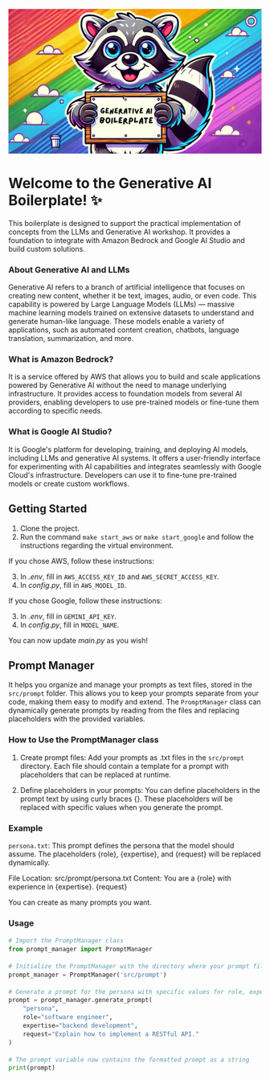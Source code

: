 ![Descrição da Imagem](./boilerplate/image_repo.png)

# Welcome to the Generative AI Boilerplate! ✨

This boilerplate is designed to support the practical implementation of concepts from the LLMs and Generative AI workshop. It provides a foundation to integrate with Amazon Bedrock and Google AI Studio and build custom solutions.

### About Generative AI and LLMs

Generative AI refers to a branch of artificial intelligence that focuses on creating new content, whether it be text, images, audio, or even code. This capability is powered by Large Language Models (LLMs) — massive machine learning models trained on extensive datasets to understand and generate human-like language. These models enable a variety of applications, such as automated content creation, chatbots, language translation, summarization, and more.

### What is Amazon Bedrock?

It is a service offered by AWS that allows you to build and scale applications powered by Generative AI without the need to manage underlying infrastructure. It provides access to foundation models from several AI providers, enabling developers to use pre-trained models or fine-tune them according to specific needs.

### What is Google AI Studio?

It is Google's platform for developing, training, and deploying AI models, including LLMs and generative AI systems. It offers a user-friendly interface for experimenting with AI capabilities and integrates seamlessly with Google Cloud's infrastructure. Developers can use it to fine-tune pre-trained models or create custom workflows.

## Getting Started

1. Clone the project.
2. Run the command `make start_aws` or `make start_google` and follow the instructions regarding the virtual environment.

If you chose AWS, follow these instructions:

3. In *.env*, fill in `AWS_ACCESS_KEY_ID` and `AWS_SECRET_ACCESS_KEY`.
4. In *config.py*, fill in `AWS_MODEL_ID`.

If you chose Google, follow these instructions:

3. In *.env*, fill in `GEMINI_API_KEY`.
4. In *config.py*, fill in `MODEL_NAME`.

You can now update *main.py* as you wish!

## Prompt Manager

It helps you organize and manage your prompts as text files, stored in the `src/prompt` folder. This allows you to keep your prompts separate from your code, making them easy to modify and extend. The `PromptManager` class can dynamically generate prompts by reading from the files and replacing placeholders with the provided variables.

### How to Use the PromptManager class

1. Create prompt files: Add your prompts as .txt files in the `src/prompt` directory. Each file should contain a template for a prompt with placeholders that can be replaced at runtime.

2. Define placeholders in your prompts: You can define placeholders in the prompt text by using curly braces {}. These placeholders will be replaced with specific values when you generate the prompt.

### Example

`persona.txt`: This prompt defines the persona that the model should assume. The placeholders {role}, {expertise}, and {request} will be replaced dynamically.

File Location: src/prompt/persona.txt
Content: You are a {role} with experience in {expertise}. {request}

You can create as many prompts you want.

### Usage

```python
# Import the PromptManager class
from prompt_manager import PromptManager

# Initialize the PromptManager with the directory where your prompt files are stored
prompt_manager = PromptManager('src/prompt')

# Generate a prompt for the persona with specific values for role, expertise, and request
prompt = prompt_manager.generate_prompt(
    "persona", 
    role="software engineer", 
    expertise="backend development", 
    request="Explain how to implement a RESTful API."
)

# The prompt variable now contains the formatted prompt as a string
print(prompt)
```
